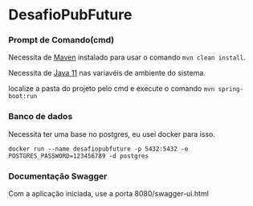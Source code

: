 # DesafioPubFuture

### Prompt de Comando(cmd)

Necessita de [Maven](https://maven.apache.org/install.html) instalado para usar o comando `mvn clean install`.

Necessita de [Java 11](https://jdk.java.net/archive/) nas variavéis de ambiente do sistema.

localize a pasta do projeto pelo cmd e execute o comando `mvn spring-boot:run`

### Banco de dados

Necessita ter uma base no postgres, eu usei docker para isso.

`docker run --name desafiopubfuture -p 5432:5432 -e POSTGRES_PASSWORD=123456789 -d postgres`

### Documentação Swagger

 Com a aplicação iniciada, use a porta 8080/swagger-ui.html